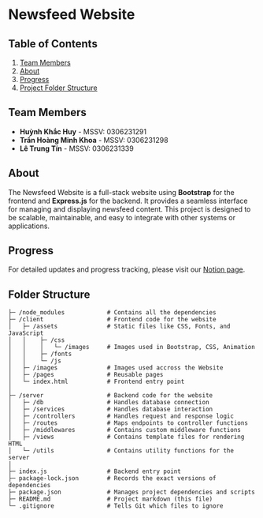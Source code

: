 # Newsfeed Website

## Table of Contents

1. [Team Members](#team-members)
2. [About](#about)
3. [Progress](#progress)
4. [Project Folder Structure](#folder-structure)

## Team Members

- **Huỳnh Khắc Huy** - MSSV: 0306231291
- **Trần Hoàng Minh Khoa** - MSSV: 0306231298
- **Lê Trung Tín** - MSSV: 0306231339

## About

The Newsfeed Website is a full-stack website using **Bootstrap** for the frontend and **Express.js** for the backend. It provides a seamless interface for managing and displaying newsfeed content. This project is designed to be scalable, maintainable, and easy to integrate with other systems or applications.

## Progress

For detailed updates and progress tracking, please visit our [Notion page](https://wind-chauffeur-826.notion.site/Newsfeed-Web-Fullstack-1c4ee58faa7880a684bfcf2ca0c85a58).

## Folder Structure

```
├─ /node_modules            # Contains all the dependencies
├─ /client                  # Frontend code for the website
│   ├─ /assets              # Static files like CSS, Fonts, and JavaScript
│   │    ├─ /css
│   │    │   └─ /images     # Images used in Bootstrap, CSS, Animation
│   │    ├─ /fonts
│   │    └─ /js
│   ├─ /images              # Images used accross the Website
│   ├─ /pages               # Reusable pages
│   └─ index.html           # Frontend entry point
│
├─ /server                  # Backend code for the website
│   ├─ /db                  # Handles database connection
│   ├─ /services            # Handles database interaction
│   ├─ /controllers         # Handles request and response logic
│   ├─ /routes              # Maps endpoints to controller functions
│   ├─ /middlewares         # Contains custom middleware functions
│   ├─ /views               # Contains template files for rendering HTML
│   └─ /utils               # Contains utility functions for the server
│
├─ index.js                 # Backend entry point
├─ package-lock.json        # Records the exact versions of dependencies
├─ package.json             # Manages project dependencies and scripts
├─ README.md                # Project markdown (this file)
└─ .gitignore               # Tells Git which files to ignore
```
